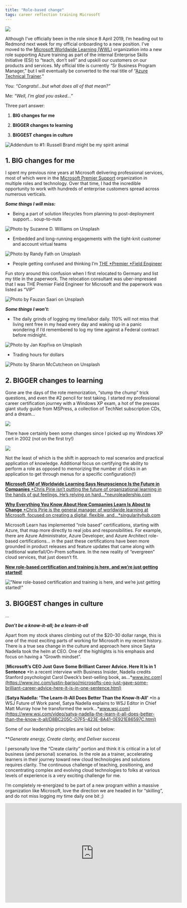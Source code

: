 ```yaml
---
title: "Role-based change"
tags: career reflection training Microsoft
---
```


![](https://cdn-images-1.medium.com/max/2000/1*4E881UjVoYmFfai1XUilgQ.png)

Although I’ve officially been in the role since 8 April 2019, I’m heading out to Redmond next week for my official onboarding to a new position. I’ve moved to the [Microsoft Worldwide Learning (WWL)](https://www.microsoft.com/en-us/learning) organization into a new role supporting Azure training as part of the internal Enterprise Skills Initiative (ESI) to “teach, don’t sell” and upskill our customers on our products and services. My official title is currently “Sr Business Program Manager,” but I will eventually be converted to the real title of “[Azure Technical Trainer](https://careers.microsoft.com/us/en/search-results?rt=professional&keywords=Azure%20Technical%20Trainer).”

You: *“Congrats!…but what does all of that mean?”*

Me: *“Well, I’m glad you asked…”*

Three part answer:

 1. **BIG changes for me**

 2. **BIGGER changes to learning**

 3. **BIGGEST changes in culture**

![Addendum to #1: Russell Brand might be my spirit animal](https://cdn-images-1.medium.com/max/2000/1*5PmdObTTQOmFGVvWwbnPyA.gif)

## 1. BIG changes for me

I spent my previous nine years at Microsoft delivering professional services, most of which were in the [Microsoft Premier Support](https://support.microsoft.com/en-us/premier) organization in multiple roles and technology. Over that time, I had the incredible opportunity to work with hundreds of enterprise customers spread across numerous verticals.

***Some things I will miss:***

* Being a part of solution lifecycles from planning to post-deployment support… soup-to-nuts

![Photo by [Suzanne D. Williams](https://unsplash.com/photos/VMKBFR6r_jg?utm_source=unsplash&utm_medium=referral&utm_content=creditCopyText) on [Unsplash](https://unsplash.com/search/photos/growth?utm_source=unsplash&utm_medium=referral&utm_content=creditCopyText)](https://cdn-images-1.medium.com/max/8576/1*8ZhCcr3UYWIwlH_ItofxjQ.jpeg)

* Embedded and long-running engagements with the tight-knit customer and account virtual teams

![Photo by [Randy Fath](https://unsplash.com/photos/ymf4_9Y9S_A?utm_source=unsplash&utm_medium=referral&utm_content=creditCopyText) on [Unsplash](https://unsplash.com/search/photos/team?utm_source=unsplash&utm_medium=referral&utm_content=creditCopyText)](https://cdn-images-1.medium.com/max/5000/1*JYGU_MEBZaJfWw4HnQtvcg.jpeg)

* People getting confused and thinking I’m [THE *Premier *Field Engineer](https://www.linkedin.com/jobs/microsoft-premier-field-engineer-jobs/)

Fun story around this confusion when I first relocated to Germany and list my title in the paperwork. The relocation consultant was uber-impressed that I was THE Premier Field Engineer for Microsoft and the paperwork was listed as “VIP”

![Photo by [Fauzan Saari](https://unsplash.com/photos/AmhdN68wjPc?utm_source=unsplash&utm_medium=referral&utm_content=creditCopyText) on [Unsplash](https://unsplash.com/search/photos/winner?utm_source=unsplash&utm_medium=referral&utm_content=creditCopyText)](https://cdn-images-1.medium.com/max/12000/1*H564Cjz69qz0BLrjtoM1gQ.jpeg)

***Some things I won’t:***

* The daily grinds of logging my time/labor daily. 110% will not miss that living rent free in my head every day and waking up in a panic wondering if I’d remembered to log my time against a Federal contract before midnight.

![Photo by [Jan Kopřiva](https://unsplash.com/photos/2MbEfheLQvQ?utm_source=unsplash&utm_medium=referral&utm_content=creditCopyText) on [Unsplash](https://unsplash.com/search/photos/daily-grind?utm_source=unsplash&utm_medium=referral&utm_content=creditCopyText)](https://cdn-images-1.medium.com/max/12000/1*lwwsdznQjpmX5wafBgyspw.jpeg)

* Trading hours for dollars

![Photo by [Sharon McCutcheon](https://unsplash.com/@sharonmccutcheon?utm_source=medium&utm_medium=referral) on [Unsplash](https://unsplash.com?utm_source=medium&utm_medium=referral)](https://cdn-images-1.medium.com/max/11232/0*S3Vmk1J78yHJrTMW)

## 2. BIGGER changes to learning

Gone are the days of the rote memorization, “stump the chump” trick questions, and even the #2 pencil for test taking. I started my professional career certification journey with a Windows XP exam, a hot of the presses giant study guide from MSPress, a collection of TechNet subscription CDs, and a dream…

![](https://cdn-images-1.medium.com/max/2196/1*6kWrsyuitOuo6fZW1sHcmg.png)

There have certainly been some changes since I picked up my Windows XP cert in 2002 (not on the first try!)

![](https://cdn-images-1.medium.com/max/2000/1*lW0LeoFDGnclXKpTtJ7RrQ.png)

Not the least of which is the shift in approach to real scenarios and practical application of knowledge. Additional focus on certifying the ability to perform a role as opposed to memorizing the number of clicks in an application to get through menus for a specific configuration(!)

[**Microsoft GM of Worldwide Learning Says Neuroscience Is the Future in Companies**
*Chris Pirie isn’t putting the future of organizational learning in the hands of gut feelings. He’s relying on hard…*neuroleadership.com](https://neuroleadership.com/your-brain-at-work/microsoft-gm-neuroscience-future-learning/)

[**Why Everything You Know About How Companies Learn Is About to Change**
*Chris Pirie is the general manager of worldwide learning at Microsoft, focused on creating a digital, flexible, and…*singularityhub.com](https://singularityhub.com/2018/08/16/why-everything-about-how-companies-learn-is-about-to-change)

Microsoft Learn has implemented “role based” certifications, starting with Azure, that map more directly to real jobs and responsibilities. For example, there are Azure Administrator, Azure Developer, and Azure Architect role-based certifications… in the past these certifications have been more grounded in product releases and feature updates that came along with traditional waterfall/On-Prem software. In the new reality of “evergreen” cloud services, that just doesn’t fit.

[**New role-based certification and training is here, and we’re just getting started!**](https://docs.microsoft.com/en-us/learn/certifications/posts/new-role-based-certification-and-training-is-here)

!["New role-based certification and training is here, and we’re just getting started!"](https://cdn-images-1.medium.com/max/2972/1*vOdolCctlHydCXBA7_SGPA.png)

## 3. BIGGEST changes in culture

…

***Don’t be a know-it-all; be a learn-it-all***

Apart from my stock shares climbing out of the $20–30 dollar range, this is one of the most exciting parts of working for Microsoft in my recent history. There is a true sea change in the culture and approach here since Sayta Nadella took the helm at CEO. One of the highlights is his emphasis and focus on having a “Growth mindset”.

[**Microsoft’s CEO Just Gave Some Brilliant Career Advice. Here It Is in 1 Sentence**
*In a recent interview with Business Insider, Nadella credits Stanford psychologist Carol Dweck’s best-selling book, as…*www.inc.com](https://www.inc.com/justin-bariso/microsofts-ceo-just-gave-some-brilliant-career-advice-here-it-is-in-one-sentence.html)

[**Satya Nadella: 'The Learn-It-All Does Better Than the Know-It-All'**
*In a WSJ Future of Work panel, Satya Nadella explains to WSJ Editor in Chief Matt Murray how he transformed the work…*www.wsj.com](https://www.wsj.com/video/satya-nadella-the-learn-it-all-does-better-than-the-know-it-all/D8BC205C-D7F5-423E-8A41-0E921E86597C.html)

Some of our leadership principles are laid out below:

***Generate energy, Create clarity, *and *Deliver success***

I personally love the “Create clarity” portion and think it is critical in a lot of business (and personal) scenarios. In the role as a trainer, accelerating learners in their journey toward new cloud technologies and solutions requires clarity. The continuous challenge of teaching, positioning, and concentrating complex and evolving cloud technologies to folks at various levels of experience is a very exciting challenge for me.

I’m completely re-energized to be part of a new program within a massive organization like Microsoft, love the direction we are headed in for “skilling”, and do not miss logging my time daily one bit ;)

<iframe width="560" height="315" src="https://www.youtube.com/embed/ejfsN8xOEoU" title="YouTube video player" frameborder="0" allow="accelerometer; autoplay; clipboard-write; encrypted-media; gyroscope; picture-in-picture; web-share" allowfullscreen></iframe>
